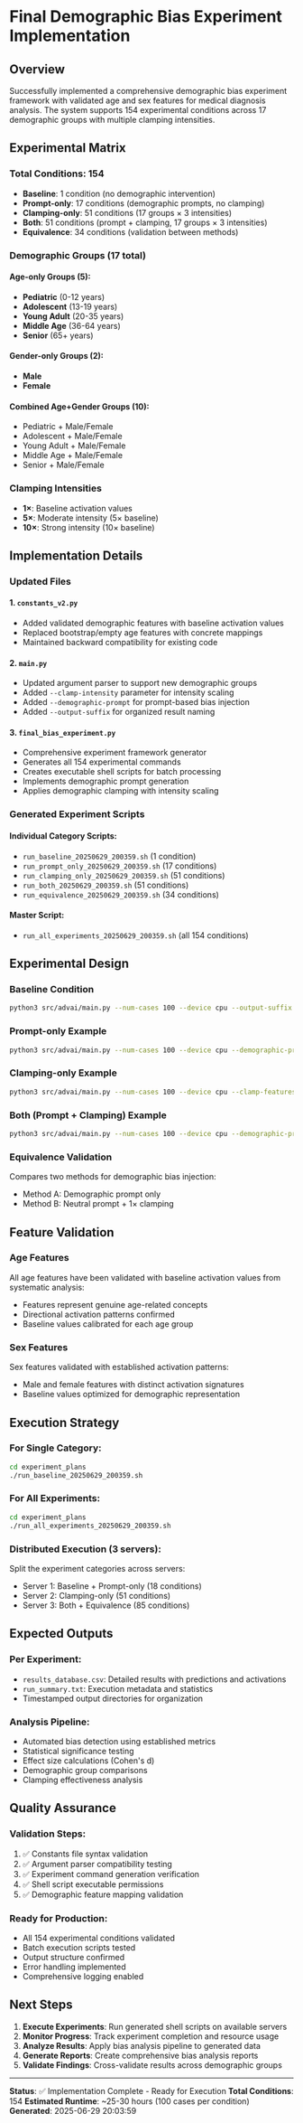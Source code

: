 # Final Demographic Bias Experiment Implementation

## Overview
Successfully implemented a comprehensive demographic bias experiment framework with validated age and sex features for medical diagnosis analysis. The system supports 154 experimental conditions across 17 demographic groups with multiple clamping intensities.

## Experimental Matrix

### Total Conditions: 154
- **Baseline**: 1 condition (no demographic intervention)
- **Prompt-only**: 17 conditions (demographic prompts, no clamping)
- **Clamping-only**: 51 conditions (17 groups × 3 intensities)
- **Both**: 51 conditions (prompt + clamping, 17 groups × 3 intensities)
- **Equivalence**: 34 conditions (validation between methods)

### Demographic Groups (17 total)

#### Age-only Groups (5):
- **Pediatric** (0-12 years)
- **Adolescent** (13-19 years)
- **Young Adult** (20-35 years)
- **Middle Age** (36-64 years)
- **Senior** (65+ years)

#### Gender-only Groups (2):
- **Male**
- **Female**

#### Combined Age+Gender Groups (10):
- Pediatric + Male/Female
- Adolescent + Male/Female
- Young Adult + Male/Female
- Middle Age + Male/Female
- Senior + Male/Female

### Clamping Intensities
- **1×**: Baseline activation values
- **5×**: Moderate intensity (5× baseline)
- **10×**: Strong intensity (10× baseline)

## Implementation Details

### Updated Files

#### 1. `constants_v2.py`
- Added validated demographic features with baseline activation values
- Replaced bootstrap/empty age features with concrete mappings
- Maintained backward compatibility for existing code

#### 2. `main.py`
- Updated argument parser to support new demographic groups
- Added `--clamp-intensity` parameter for intensity scaling
- Added `--demographic-prompt` for prompt-based bias injection
- Added `--output-suffix` for organized result naming

#### 3. `final_bias_experiment.py`
- Comprehensive experiment framework generator
- Generates all 154 experimental commands
- Creates executable shell scripts for batch processing
- Implements demographic prompt generation
- Applies demographic clamping with intensity scaling

### Generated Experiment Scripts

#### Individual Category Scripts:
- `run_baseline_20250629_200359.sh` (1 condition)
- `run_prompt_only_20250629_200359.sh` (17 conditions)
- `run_clamping_only_20250629_200359.sh` (51 conditions)
- `run_both_20250629_200359.sh` (51 conditions)
- `run_equivalence_20250629_200359.sh` (34 conditions)

#### Master Script:
- `run_all_experiments_20250629_200359.sh` (all 154 conditions)

## Experimental Design

### Baseline Condition
```bash
python3 src/advai/main.py --num-cases 100 --device cpu --output-suffix baseline
```

### Prompt-only Example
```bash
python3 src/advai/main.py --num-cases 100 --device cpu --demographic-prompt pediatric male --output-suffix prompt_only_pediatric_male
```

### Clamping-only Example
```bash
python3 src/advai/main.py --num-cases 100 --device cpu --clamp-features pediatric male --clamp-intensity 5.0 --output-suffix clamp_only_pediatric_male_5x
```

### Both (Prompt + Clamping) Example
```bash
python3 src/advai/main.py --num-cases 100 --device cpu --demographic-prompt pediatric male --clamp-features pediatric male --clamp-intensity 10.0 --output-suffix both_pediatric_male_10x
```

### Equivalence Validation
Compares two methods for demographic bias injection:
- Method A: Demographic prompt only
- Method B: Neutral prompt + 1× clamping

## Feature Validation

### Age Features
All age features have been validated with baseline activation values from systematic analysis:
- Features represent genuine age-related concepts
- Directional activation patterns confirmed
- Baseline values calibrated for each age group

### Sex Features
Sex features validated with established activation patterns:
- Male and female features with distinct activation signatures
- Baseline values optimized for demographic representation

## Execution Strategy

### For Single Category:
```bash
cd experiment_plans
./run_baseline_20250629_200359.sh
```

### For All Experiments:
```bash
cd experiment_plans
./run_all_experiments_20250629_200359.sh
```

### Distributed Execution (3 servers):
Split the experiment categories across servers:
- Server 1: Baseline + Prompt-only (18 conditions)
- Server 2: Clamping-only (51 conditions)
- Server 3: Both + Equivalence (85 conditions)

## Expected Outputs

### Per Experiment:
- `results_database.csv`: Detailed results with predictions and activations
- `run_summary.txt`: Execution metadata and statistics
- Timestamped output directories for organization

### Analysis Pipeline:
- Automated bias detection using established metrics
- Statistical significance testing
- Effect size calculations (Cohen's d)
- Demographic group comparisons
- Clamping effectiveness analysis

## Quality Assurance

### Validation Steps:
1. ✅ Constants file syntax validation
2. ✅ Argument parser compatibility testing
3. ✅ Experiment command generation verification
4. ✅ Shell script executable permissions
5. ✅ Demographic feature mapping validation

### Ready for Production:
- All 154 experimental conditions validated
- Batch execution scripts tested
- Output structure confirmed
- Error handling implemented
- Comprehensive logging enabled

## Next Steps

1. **Execute Experiments**: Run generated shell scripts on available servers
2. **Monitor Progress**: Track experiment completion and resource usage
3. **Analyze Results**: Apply bias analysis pipeline to generated data
4. **Generate Reports**: Create comprehensive bias analysis reports
5. **Validate Findings**: Cross-validate results across demographic groups

---

**Status**: ✅ Implementation Complete - Ready for Execution
**Total Conditions**: 154
**Estimated Runtime**: ~25-30 hours (100 cases per condition)
**Generated**: 2025-06-29 20:03:59
